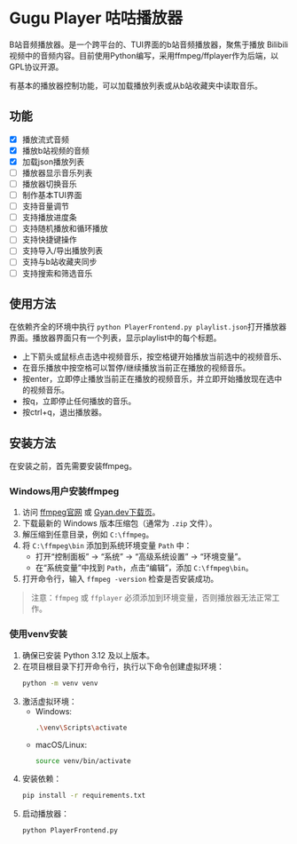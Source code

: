 # Gugu Player 咕咕播放器

B站音频播放器。是一个跨平台的、TUI界面的b站音频播放器，聚焦于播放 Bilibili 视频中的音频内容。目前使用Python编写，采用ffmpeg/ffplayer作为后端，以GPL协议开源。

有基本的播放器控制功能，可以加载播放列表或从b站收藏夹中读取音乐。

## 功能

- [x] 播放流式音频
- [x] 播放b站视频的音频
- [x] 加载json播放列表
- [ ] 播放器显示音乐列表
- [ ] 播放器切换音乐
- [ ] 制作基本TUI界面
- [ ] 支持音量调节
- [ ] 支持播放进度条
- [ ] 支持随机播放和循环播放
- [ ] 支持快捷键操作
- [ ] 支持导入/导出播放列表
- [ ] 支持与b站收藏夹同步
- [ ] 支持搜索和筛选音乐

## 使用方法

在依赖齐全的环境中执行 `python PlayerFrontend.py playlist.json`打开播放器界面。播放器界面只有一个列表，显示playlist中的每个标题。

- 上下箭头或鼠标点击选中视频音乐，按空格键开始播放当前选中的视频音乐、
- 在音乐播放中按空格可以暂停/继续播放当前正在播放的视频音乐。
- 按enter，立即停止播放当前正在播放的视频音乐，并立即开始播放现在选中的视频音乐。
- 按q，立即停止任何播放的音乐。
- 按ctrl+q，退出播放器。


## 安装方法

在安装之前，首先需要安装ffmpeg。

### Windows用户安装ffmpeg

1. 访问 [ffmpeg官网](https://ffmpeg.org/download.html) 或 [Gyan.dev下载页](https://www.gyan.dev/ffmpeg/builds/)。
2. 下载最新的 Windows 版本压缩包（通常为 `.zip` 文件）。
3. 解压缩到任意目录，例如 `C:\ffmpeg`。
4. 将 `C:\ffmpeg\bin` 添加到系统环境变量 `Path` 中：
    - 打开“控制面板” → “系统” → “高级系统设置” → “环境变量”。
    - 在“系统变量”中找到 `Path`，点击“编辑”，添加 `C:\ffmpeg\bin`。
5. 打开命令行，输入 `ffmpeg -version` 检查是否安装成功。

> 注意：`ffmpeg` 或 `ffplayer` 必须添加到环境变量，否则播放器无法正常工作。

### 使用venv安装

1. 确保已安装 Python 3.12 及以上版本。
2. 在项目根目录下打开命令行，执行以下命令创建虚拟环境：
    ```bash
    python -m venv venv
    ```
3. 激活虚拟环境：
    - Windows:
      ```bash
      .\venv\Scripts\activate
      ```
    - macOS/Linux:
      ```bash
      source venv/bin/activate
      ```
4. 安装依赖：
    ```bash
    pip install -r requirements.txt
    ```
5. 启动播放器：
    ```bash
    python PlayerFrontend.py
    ```